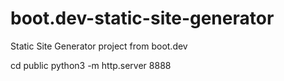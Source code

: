 # boot.dev-static-site-generator
Static Site Generator project from boot.dev

cd public
python3 -m http.server 8888


